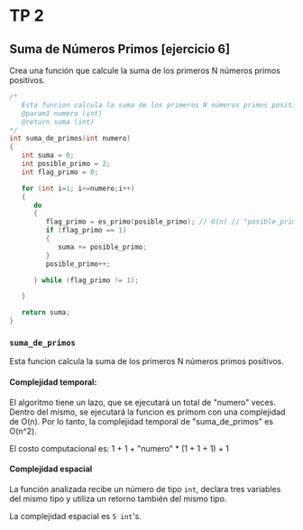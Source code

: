 
# TP 2

## Suma de Números Primos [ejercicio 6]

Crea una función que calcule la suma de los primeros N números primos positivos.

```C
/*
   Esta funcion calcula la suma de los primeros N números primos positivos.
   @param1 numero (int)
   @return suma (int)
*/
int suma_de_primos(int numero)
{     
   int suma = 0;
   int posible_primo = 2;
   int flag_primo = 0;

   for (int i=1; i<=numero;i++)
   {
      do
      {
         flag_primo = es_primo(posible_primo); // O(n) // "posible_primo" *3 + 3
         if (flag_primo == 1)
         {
            suma += posible_primo;
         }
         posible_primo++;

      } while (flag_primo != 1);

   }

   return suma;
}
```

### `suma_de_primos`
Esta funcion calcula la suma de los primeros N números primos positivos.


#### Complejidad temporal:
El algoritmo tiene un lazo, que se ejecutará un total de "numero" veces. Dentro del mismo, se ejecutará la funcion es primom con una complejidad de O(n). Por lo tanto, la complejidad temporal de "suma_de_primos" es O(n^2).

El costo computacional es: 1 + 1 + "numero" * (1 + 1 + 1) + 1

#### Complejidad espacial
La función analizada recibe un número de tipo `int`, declara tres variables del mismo tipo y utiliza un retorno también del mismo tipo.

La complejidad espacial es `5 int`'s.